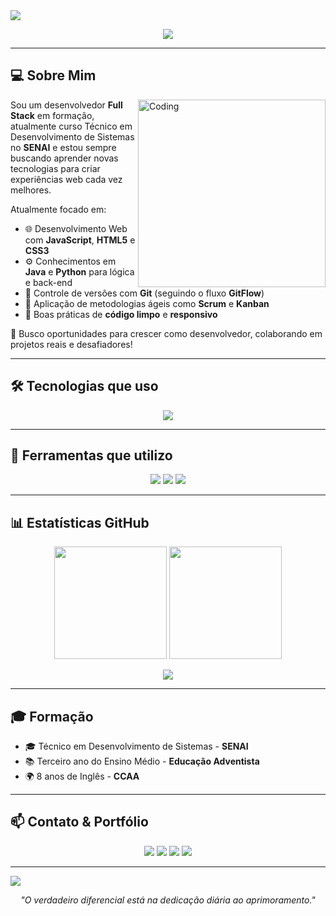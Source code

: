 <!-- HEADER ANIMADO -->
<img src="https://capsule-render.vercel.app/api?type=waving&color=FFD700,000000&height=180&section=header&text=Olá,%20sou%20Kauã%20Frenedozo%20👋&fontSize=28&fontColor=000000&animation=twinkling"/>

<!-- TÍTULO COM EFEITO DE DIGITAÇÃO -->
<p align="center">
  <img src="https://readme-typing-svg.herokuapp.com?font=Fira+Code&size=28&pause=1000&color=FFD700&center=true&vCenter=true&width=600&lines=Full+Stack+em+Formação;Apaixonado+por+Tecnologia+🚀;Sempre+aprendendo+novas+tecnologias" />
</p>

---

## 💻 Sobre Mim

<img align="right" alt="Coding" width="300" src="https://cdn.dribbble.com/users/1162077/screenshots/3848914/programmer.gif">

Sou um desenvolvedor **Full Stack** em formação, atualmente curso Técnico em Desenvolvimento de Sistemas no **SENAI** e estou sempre buscando aprender novas tecnologias para criar experiências web cada vez melhores.

Atualmente focado em:

- 🌐 Desenvolvimento Web com **JavaScript**, **HTML5** e **CSS3**
- ⚙️ Conhecimentos em **Java** e **Python** para lógica e back-end
- 🔀 Controle de versões com **Git** (seguindo o fluxo **GitFlow**)
- 📌 Aplicação de metodologias ágeis como **Scrum** e **Kanban**
- 🧹 Boas práticas de **código limpo** e **responsivo**

🎯 Busco oportunidades para crescer como desenvolvedor, colaborando em projetos reais e desafiadores!

---

## 🛠️ Tecnologias que uso

<p align="center">
  <img src="https://skillicons.dev/icons?i=html,css,js,java,python,git,github&theme=dark" />
</p>

---

## 🧰 Ferramentas que utilizo

<p align="center">
  <img src="https://img.shields.io/badge/Scrum-FFD700?style=for-the-badge&logo=trello&logoColor=000000"/>
  <img src="https://img.shields.io/badge/Kanban-FFD700?style=for-the-badge&logo=jira&logoColor=000000"/>
  <img src="https://img.shields.io/badge/GitFlow-FFD700?style=for-the-badge&logo=git&logoColor=000000"/>
</p>

---

## 📊 Estatísticas GitHub

<div align="center">
  <img height="180em" src="https://github-readme-stats.vercel.app/api?username=KauaFrenedozo10&show_icons=true&theme=vision-friendly-dark&title_color=FFD700&icon_color=FFD700&text_color=FFFFFF&bg_color=000000&hide_border=true"/>
  <img height="180em" src="https://github-readme-stats.vercel.app/api/top-langs/?username=KauaFrenedozo10&layout=compact&theme=vision-friendly-dark&title_color=FFD700&text_color=FFFFFF&bg_color=000000&hide_border=true"/>
</div>

<p align="center">
  <img src="https://github-readme-streak-stats.herokuapp.com?user=KauaFrenedozo10&theme=highcontrast&hide_border=true&ring=FFD700&fire=FFD700&currStreakLabel=FFD700" />
</p>

---

## 🎓 Formação

- 🎓 Técnico em Desenvolvimento de Sistemas - **SENAI**
- 📚 Terceiro ano do Ensino Médio - **Educação Adventista**
- 🌍 8 anos de Inglês - **CCAA**

---

## 📫 Contato & Portfólio

<p align="center">
  <a href="mailto:kfrenedoso@gmail.com"><img src="https://img.shields.io/badge/Email-FFD700?style=for-the-badge&logo=gmail&logoColor=000000"/></a>
  <a href="https://www.linkedin.com/in/kau%C3%A3-frenedozo-8641492b5"><img src="https://img.shields.io/badge/LinkedIn-FFD700?style=for-the-badge&logo=linkedin&logoColor=000000"/></a>
  <a href="https://instagram.com/kauafrenedozo" target="_blank"><img src="https://img.shields.io/badge/Instagram-FFD700?style=for-the-badge&logo=instagram&logoColor=000000"/></a>
  <a href="https://kauafrenedozo10.github.io/Portf-lio/" target="_blank"><img src="https://img.shields.io/badge/Portfólio-FFD700?style=for-the-badge&logo=react&logoColor=000000"/></a>
</p>

---

<img src="https://capsule-render.vercel.app/api?type=waving&color=FFD700,000000&height=120&section=footer"/>

<p align="center"><i>"O verdadeiro diferencial está na dedicação diária ao aprimoramento."</i></p>
